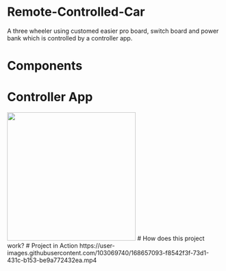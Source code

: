 # Remote-Controlled-Car
A three wheeler using customed easier pro board, switch board and power bank which is controlled by a controller app.
# Components
# Controller App
<img src="https://user-images.githubusercontent.com/103069740/168968078-816e4f1c-038f-427b-9015-2cb180a75b0f.jpg" width="300">
# How does this project work?
# Project in Action
https://user-images.githubusercontent.com/103069740/168657093-f8542f3f-73d1-431c-b153-be9a772432ea.mp4
